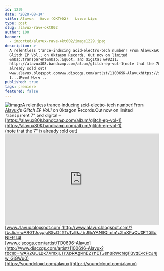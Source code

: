 ```yaml
---
id: 1229
date: '2020-08-10'
title: Alavux - Rave (OKT002) - Loose Lips
type: post
slug: alavux-rave-okt002
author: 100
banner:
  - imported/alavux-rave-okt002/image1229.jpeg
description: >-
  A relentless trance-inducing acid-electro-tech number! From Alavux&#39;s
  Glitch EP Vol.1 on Oktagon Records. Out now on limited
  &nbsp;transparent&nbsp;7&quot; and digital &#8211;
  https://alavux808.bandcamp.com/album/glitch-ep-vol-1(note that the 7&quot; is
  already sold out)
  www.alavux.blogspot.comwww.discogs.com/artist/1100696-Alavuxhttps://soundcloud.com/alavux
  [...]Read More...
published: true
tags: premiere
featured: false
---
```

![image](../imported/alavux-rave-okt002/image1229.jpeg)A relentless trance-inducing acid-electro-tech number!From [Alavux](https://alavux808.bandcamp.com/)'s _Glitch EP Vol.1_ on Oktagon Records.Out now on limited  transparent 7" and digital – [](https://alavux808.bandcamp.com/album/glitch-ep-vol-1)[https://alavux808.bandcamp.com/album/glitch-ep-vol-1](https://alavux808.bandcamp.com/album/glitch-ep-vol-1)  
(note that the 7" is already sold out)<iframe width='100%' height='300' scrolling='no' frameborder='no' allow='autoplay' src='https://w.soundcloud.com/player/?url=https%3A//api.soundcloud.com/tracks/873507454&color=%23ff5500&auto_play=false&hide_related=false&show_comments=true&show_user=true&show_reposts=false&show_teaser=true'></iframe>[www.alavux.blogspot.com](http://www.alavux.blogspot.com/?fbclid=IwAR0TJogqjoR9zD4XToTzEkJ_irJBsYAN8QimIa1zSmXFqCU0PT58dNlERT4)  
[www.discogs.com/artist/1100696-Alavux](http://www.discogs.com/artist/1100696-Alavux?fbclid=IwAR2QOLBk7XmxjU1YXpRAgklnE2YnETGsn8RWcMgFBvqE4cPcJ4jw_GiGWu0)  
[](https://soundcloud.com/alavux)[https://soundcloud.com/alavux](https://soundcloud.com/alavux)